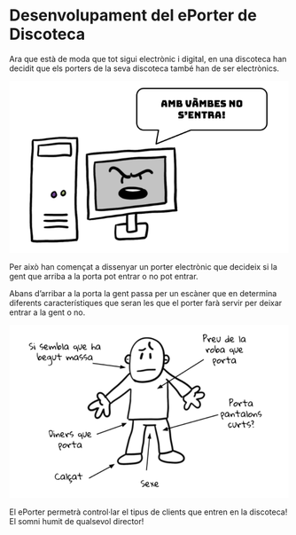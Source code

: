 # Desenvolupament del ePorter de Discoteca

Ara que està de moda que tot sigui electrònic i digital, en una discoteca han decidit que els porters de la seva discoteca també han de ser electrònics.

![ePorter](img/porter.png)

Per això han començat a dissenyar un porter electrònic que decideix si la gent que arriba a la porta pot entrar o no pot entrar.

Abans d’arribar a la porta la gent passa per un escàner que en determina diferents característiques que seran les que el porter farà servir per deixar entrar a la gent o no.

![client](img/clients.png)

El ePorter permetrà control·lar el tipus de clients que entren en la discoteca! El somni humit de qualsevol director!
